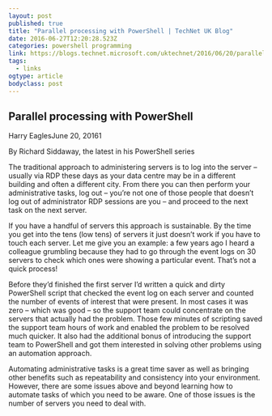 ```yaml
---
layout: post 
published: true 
title: "Parallel processing with PowerShell | TechNet UK Blog" 
date: 2016-06-27T12:20:28.523Z
categories: powershell programming
link: https://blogs.technet.microsoft.com/uktechnet/2016/06/20/parallel-processing-with-powershell/ 
tags:
  - links
ogtype: article 
bodyclass: post 
---
```


## Parallel processing with PowerShell

Harry EaglesJune 20, 20161

By Richard Siddaway, the latest in his PowerShell series

The traditional approach to administering servers is to log into the server – usually via RDP these days as your data centre may be in a different building and often a different city. From there you can then perform your administrative tasks, log out – you’re not one of those people that doesn’t log out of administrator RDP sessions are you – and proceed to the next task on the next server.

If you have a handful of servers this approach is sustainable. By the time you get into the tens (low tens) of servers it just doesn’t work if you have to touch each server. Let me give you an example: a few years ago I heard a colleague grumbling because they had to go through the event logs on 30 servers to check which ones were showing a particular event. That’s not a quick process!

Before they’d finished the first server I’d written a quick and dirty PowerShell script that checked the event log on each server and counted the number of events of interest that were present. In most cases it was zero – which was good – so the support team could concentrate on the servers that actually had the problem. Those few minutes of scripting saved the support team hours of work and enabled the problem to be resolved much quicker. It also had the additional bonus of introducing the support team to PowerShell and got them interested in solving other problems using an automation approach.

Automating administrative tasks is a great time saver as well as bringing other benefits such as repeatability and consistency into your environment. However, there are some issues above and beyond learning how to automate tasks of which you need to be aware. One of those issues is the number of servers you need to deal with.